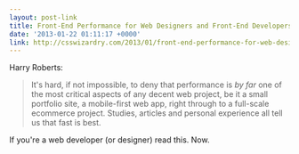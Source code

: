 ```yaml
---
layout: post-link
title: Front-End Performance for Web Designers and Front-End Developers
date: '2013-01-22 01:11:17 +0000'
link: http://csswizardry.com/2013/01/front-end-performance-for-web-designers-and-front-end-developers/
---
```

Harry Roberts:

> It's hard, if not impossible, to deny that performance is *by far* one of the most critical aspects of any decent web project, be it a small portfolio site, a mobile-first web app, right through to a full-scale ecommerce project. Studies, articles and personal experience all tell us that fast is best.

If you're a web developer (or designer) read this. Now.